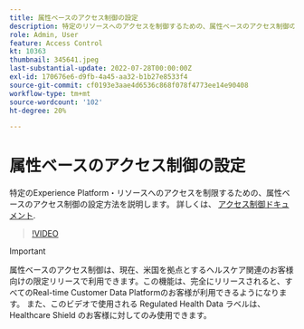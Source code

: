 ```yaml
---
title: 属性ベースのアクセス制御の設定
description: 特定のリソースへのアクセスを制御するための、属性ベースのアクセス制御のExperience Platform方法を説明します。
role: Admin, User
feature: Access Control
kt: 10363
thumbnail: 345641.jpeg
last-substantial-update: 2022-07-28T00:00:00Z
exl-id: 170676e6-d9fb-4a45-aa32-b1b27e8533f4
source-git-commit: cf0193e3aae4d6536c868f078f4773ee14e90408
workflow-type: tm+mt
source-wordcount: '102'
ht-degree: 20%

---
```


# 属性ベースのアクセス制御の設定

特定のExperience Platform・リソースへのアクセスを制限するための、属性ベースのアクセス制御の設定方法を説明します。 詳しくは、 [アクセス制御ドキュメント](https://experienceleague.adobe.com/docs/experience-platform/access-control/abac/overview.html?lang=ja).

>[!VIDEO](https://video.tv.adobe.com/v/345641?quality=12&learn=on)

>[!IMPORTANT]
>
> 属性ベースのアクセス制御は、現在、米国を拠点とするヘルスケア関連のお客様向けの限定リリースで利用できます。この機能は、完全にリリースされると、すべてのReal-time Customer Data Platformのお客様が利用できるようになります。 また、このビデオで使用される Regulated Health Data ラベルは、Healthcare Shield のお客様に対してのみ使用できます。
